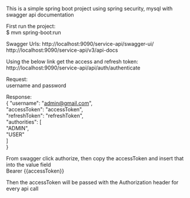 This is a simple spring boot project using spring security, mysql with swagger api documentation

First run the project: \
$ mvn spring-boot:run

Swagger Urls:
http://localhost:9090/service-api/swagger-ui/ \
http://localhost:9090/service-api/v3/api-docs

Using the below link get the access and refresh token: \
http://localhost:9090/service-api/api/auth/authenticate

Request: \
username and password

Response: \
{
  "username": "admin@gmail.com", \
  "accessToken": "accessToken", \
  "refreshToken": "refreshToken", \
  "authorities": [ \
    "ADMIN", \
    "USER" \
  ] \
}

From swagger click authorize, then copy the accessToken and insert that into the value field \
Bearer {{accessToken}}

Then the accessToken will be passed with the Authorization header for every api call 